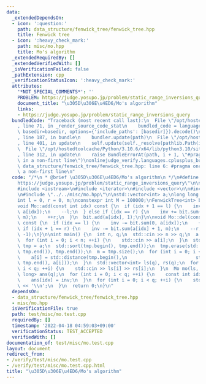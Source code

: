 ```yaml
---
data:
  _extendedDependsOn:
  - icon: ':question:'
    path: data_structure/fenwick_tree/fenwick_tree.hpp
    title: Fenwick tree
  - icon: ':heavy_check_mark:'
    path: misc/mo.hpp
    title: Mo's algorithm
  _extendedRequiredBy: []
  _extendedVerifiedWith: []
  _isVerificationFailed: false
  _pathExtension: cpp
  _verificationStatusIcon: ':heavy_check_mark:'
  attributes:
    '*NOT_SPECIAL_COMMENTS*': ''
    PROBLEM: https://judge.yosupo.jp/problem/static_range_inversions_query
    document_title: "\u305D\u306E\u4ED6/Mo's algorithm"
    links:
    - https://judge.yosupo.jp/problem/static_range_inversions_query
  bundledCode: "Traceback (most recent call last):\n  File \"/opt/hostedtoolcache/Python/3.10.6/x64/lib/python3.10/site-packages/onlinejudge_verify/documentation/build.py\"\
    , line 71, in _render_source_code_stat\n    bundled_code = language.bundle(stat.path,\
    \ basedir=basedir, options={'include_paths': [basedir]}).decode()\n  File \"/opt/hostedtoolcache/Python/3.10.6/x64/lib/python3.10/site-packages/onlinejudge_verify/languages/cplusplus.py\"\
    , line 187, in bundle\n    bundler.update(path)\n  File \"/opt/hostedtoolcache/Python/3.10.6/x64/lib/python3.10/site-packages/onlinejudge_verify/languages/cplusplus_bundle.py\"\
    , line 401, in update\n    self.update(self._resolve(pathlib.Path(included), included_from=path))\n\
    \  File \"/opt/hostedtoolcache/Python/3.10.6/x64/lib/python3.10/site-packages/onlinejudge_verify/languages/cplusplus_bundle.py\"\
    , line 312, in update\n    raise BundleErrorAt(path, i + 1, \"#pragma once found\
    \ in a non-first line\")\nonlinejudge_verify.languages.cplusplus_bundle.BundleErrorAt:\
    \ data_structure/fenwick_tree/fenwick_tree.hpp: line 6: #pragma once found in\
    \ a non-first line\n"
  code: "/*\n * @brief \u305D\u306E\u4ED6/Mo's algorithm\n */\n#define PROBLEM \"\
    https://judge.yosupo.jp/problem/static_range_inversions_query\"\n\n#include <algorithm>\n\
    #include <iostream>\n#include <iterator>\n#include <vector>\n\n#include \"../../data_structure/fenwick_tree/fenwick_tree.hpp\"\
    \n#include \"../../misc/mo.hpp\"\n\nstd::vector<int> a;\nlong long inv = 0;\n\
    int l = 0, r = 0, m;\nconstexpr int M = 100000;\nFenwickTree<int> bit(M);\n\n\
    void Mo::add(const int idx) const {\n  if (idx + 1 == l) {\n    inv += bit.sum(0,\
    \ a[idx]);\n    --l;\n  } else if (idx == r) {\n    inv += bit.sum(a[idx] + 1,\
    \ m);\n    ++r;\n  }\n  bit.add(a[idx], 1);\n}\n\nvoid Mo::del(const int idx)\
    \ const {\n  if (idx == l) {\n    inv -= bit.sum(0, a[idx]);\n    ++l;\n  } else\
    \ if (idx + 1 == r) {\n    inv -= bit.sum(a[idx] + 1, m);\n    --r;\n  }\n  bit.add(a[idx],\
    \ -1);\n}\n\nint main() {\n  int n, q;\n  std::cin >> n >> q;\n  a.resize(n);\n\
    \  for (int i = 0; i < n; ++i) {\n    std::cin >> a[i];\n  }\n  std::vector<int>\
    \ tmp = a;\n  std::sort(tmp.begin(), tmp.end());\n  tmp.erase(std::unique(tmp.begin(),\
    \ tmp.end()), tmp.end());\n  m = tmp.size();\n  for (int i = 0; i < n; ++i) {\n\
    \    a[i] = std::distance(tmp.begin(),\n                         std::lower_bound(tmp.begin(),\
    \ tmp.end(), a[i]));\n  }\n  std::vector<int> ls(q), rs(q);\n  for (int i = 0;\
    \ i < q; ++i) {\n    std::cin >> ls[i] >> rs[i];\n  }\n  Mo mo(ls, rs);\n  std::vector<long\
    \ long> ans(q);\n  for (int i = 0; i < q; ++i) {\n    const int idx = mo.process();\n\
    \    ans[idx] = inv;\n  }\n  for (int i = 0; i < q; ++i) {\n    std::cout << ans[i]\
    \ << '\\n';\n  }\n  return 0;\n}\n"
  dependsOn:
  - data_structure/fenwick_tree/fenwick_tree.hpp
  - misc/mo.hpp
  isVerificationFile: true
  path: test/misc/mo.test.cpp
  requiredBy: []
  timestamp: '2022-04-18 04:59:03+09:00'
  verificationStatus: TEST_ACCEPTED
  verifiedWith: []
documentation_of: test/misc/mo.test.cpp
layout: document
redirect_from:
- /verify/test/misc/mo.test.cpp
- /verify/test/misc/mo.test.cpp.html
title: "\u305D\u306E\u4ED6/Mo's algorithm"
---
```

